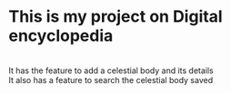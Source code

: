 # This is my project on Digital encyclopedia
<br>
It has the feature to add a celestial body and its details
<br>
It also has a feature to search the celestial body saved 